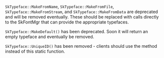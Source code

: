 `SkTypeface::MakeFromName`, `SkTypeface::MakeFromFile`, `SkTypeface::MakeFromStream`, and
`SkTypeface::MakeFromData` are deprecated and will be removed eventually. These should be replaced
with calls directly to the SkFontMgr that can provide the appropriate typefaces.

`SkTypeface::MakeDefault()` has been deprecated. Soon it will return an empty typeface and
eventually be removed.

`SkTypeface::UniqueID()` has been removed - clients should use the method instead of this static
function.
